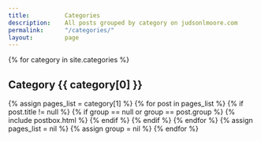 ```yaml
---
title: 			Categories
description: 	All posts grouped by category on judsonlmoore.com 
permalink: 		"/categories/"
layout: 		page
---
```



<div class="row row-cols-1 row-cols-md-3">
	{% for category in site.categories %}
	<div class="section-title col-md-12 mt-4">
		<h2 id="{{ category[0] | replace: " ","-" }}" class="text-capitalize">Category {{ category[0] }}</h2>
	</div>
	{% assign pages_list = category[1] %}
	{% for post in pages_list %}
	{% if post.title != null %}
	{% if group == null or group == post.group %}
	{% include postbox.html %}
	{% endif %}
	{% endif %}
	{% endfor %}
	{% assign pages_list = nil %}
	{% assign group = nil %}
	{% endfor %}
</div>